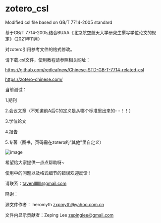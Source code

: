 # zotero_csl
Modified csl file based on GB/T 7714-2005 standard


基于GB/T 7714-2005,结合BUAA《北京航空航天大学研究生撰写学位论文的规定》（2021年11月）

对zotero引用参考文件的格式修改。

请下载.csl文件，使用教程请参照相关网址：

https://github.com/redleafnew/Chinese-STD-GB-T-7714-related-csl

https://zotero-chinese.com/


当前测试：

1.期刊

2.会议文章（不知道前A后C的定义是从哪个标准里出来的- -！！）

3.学位论文

4.报告

5.专著（图书，页码需在zotero的“其他”里自定义）


![image](https://github.com/tavenlll/zotero_csl/assets/48005773/8225beb5-126b-47b0-8074-87a5541bb9b3)


希望给大家提供一点点帮助呀~

使用中的问题以及格式细节的错误欢迎反馈！

请联系：tavenlllllll@gmail.com




鸣谢：

源文件作者：     heromyth
                zxpmyth@yahoo.com.cn


文件内显示贡献者：Zeping Lee
                zepinglee@gmail.com
